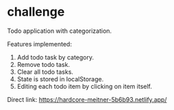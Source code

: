 # challenge

Todo application with categorization.

Features implemented:
1. Add todo task by category.
2. Remove todo task.
3. Clear all todo tasks.
4. State is stored in localStorage.
5. Editing each todo item by clicking on item itself.

Direct link: https://hardcore-meitner-5b6b93.netlify.app/

